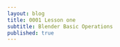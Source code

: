 ```yaml
---
layout: blog
title: 0001 Lesson one
subtitle: Blender Basic Operations
published: true
---
```


<script src="https://gist.github.com/urbanistica/8395ec6a1251db99951005fc27ab706a.js"></script>